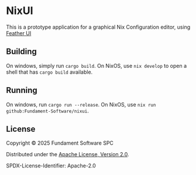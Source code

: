# NixUI

This is a prototype application for a graphical Nix Configuration editor, using [Feather UI](https://github.com/Fundament-Software/feathergui)

## Building

On windows, simply run `cargo build`. On NixOS, use `nix develop` to open a shell that has `cargo build` available.

## Running

On windows, run `cargo run --release`. On NixOS, use `nix run github:Fundament-Software/nixui`.

## License
Copyright © 2025 Fundament Software SPC

Distributed under the [Apache License, Version 2.0](http://www.apache.org/licenses/LICENSE-2.0).

SPDX-License-Identifier: Apache-2.0